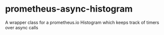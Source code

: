 # prometheus-async-histogram
A wrapper class for a prometheus.io Histogram which keeps track of timers over async calls
